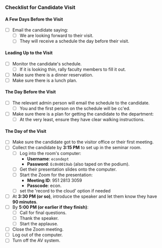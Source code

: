 ### Checklist for Candidate Visit

#### A Few Days Before the Visit
- [ ] Email the candidate saying:
  - [ ] We are looking forward to their visit.
  - [ ] They will receive a schedule the day before their visit.

#### Leading Up to the Visit
- [ ] Monitor the candidate's schedule.
  - [ ] If it is looking thin, rally faculty members to fill it out.
- [ ] Make sure there is a dinner reservation.
- [ ] Make sure there is a lunch plan.

#### The Day Before the Visit
- [ ] The relevant admin person will email the schedule to the candidate.
  - [ ] You and the first person on the schedule will be cc'ed.
- [ ] Make sure there is a plan for getting the candidate to the department:
  - [ ] At the very least, ensure they have clear walking instructions.

#### The Day of the Visit
- [ ] Make sure the candidate got to the visitor office or their first meeting.
- [ ] Collect the candidate by **3:15 PM** to set up in the seminar room.
  - [ ] Log into the room's computer:
    - **Username**: `econdept`
    - **Password**: `Ec0n0019ab` (also taped on the podium).
  - [ ] Get their presentation slides onto the computer.
  - [ ] Start the Zoom for the presentation:
    - **Meeting ID**: 951 2813 3059
    - **Passcode**: econ.
  - [ ] set the 'record to the cloud' option if needed
- [ ] At **3:30 PM (or so)**, introduce the speaker and let them know they have **90 minutes**.
- [ ] By **5:00 PM (or earlier if they finish)**:
  - [ ] Call for final questions.
  - [ ] Thank the speaker.
  - [ ] Start the applause.
- [ ] Close the Zoom meeting.
- [ ] Log out of the computer.
- [ ] Turn off the AV system.
